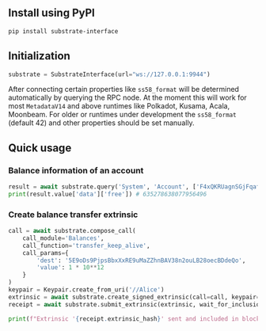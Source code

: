 ## Install using PyPI
```bash
pip install substrate-interface
```

## Initialization

```python
substrate = SubstrateInterface(url="ws://127.0.0.1:9944")
```

After connecting certain properties like `ss58_format` will be determined automatically by querying the RPC node. At 
the moment this will work for most `MetadataV14` and above runtimes like Polkadot, Kusama, Acala, Moonbeam. For 
older or runtimes under development the `ss58_format` (default 42) and other properties should be set manually. 

## Quick usage

### Balance information of an account
```python
result = await substrate.query('System', 'Account', ['F4xQKRUagnSGjFqafyhajLs94e7Vvzvr8ebwYJceKpr8R7T'])
print(result.value['data']['free']) # 635278638077956496
```
### Create balance transfer extrinsic

```python
call = await substrate.compose_call(
    call_module='Balances',
    call_function='transfer_keep_alive',
    call_params={
        'dest': '5E9oDs9PjpsBbxXxRE9uMaZZhnBAV38n2ouLB28oecBDdeQo',
        'value': 1 * 10**12
    }
)
keypair = Keypair.create_from_uri('//Alice')
extrinsic = await substrate.create_signed_extrinsic(call=call, keypair=keypair)
receipt = await substrate.submit_extrinsic(extrinsic, wait_for_inclusion=True)

print(f"Extrinsic '{receipt.extrinsic_hash}' sent and included in block '{receipt.block_hash}'")
```

